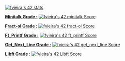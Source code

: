 
[![fvieira's 42 stats](https://badge42.vercel.app/api/v2/clc0k1dka00060fmdj743ugtz/stats?cursusId=21&coalitionId=293)](https://github.com/JaeSeoKim/badge42)

<div>
  
[<strong>Minitalk Grade :</strong>](https://github.com/Xyckens/minitalk) [![fvieira's 42 minitalk Score](https://badge42.vercel.app/api/v2/clc0k1dka00060fmdj743ugtz/project/2909702)](https://github.com/JaeSeoKim/badge42) 
  
</div>

 <div>
  
[<strong>Fract-ol Grade :</strong>](https://github.com/Xyckens/fract-ol) [![fvieira's 42 fract-ol Score](https://badge42.vercel.app/api/v2/clc0k1dka00060fmdj743ugtz/project/2905255)](https://github.com/JaeSeoKim/badge42) <br>
  
</div>
<div>
  
[<strong>Ft_Printf Grade :</strong>](https://github.com/Xyckens/ft_printf) [![fvieira's 42 ft_printf Score](https://badge42.vercel.app/api/v2/clc0k1dka00060fmdj743ugtz/project/2886377)](https://github.com/JaeSeoKim/badge42) <br>
  
</div>
 <div>
  
[<strong>Get_Next_Line Grade :</strong>](https://github.com/Xyckens/get_next_line) [![fvieira's 42 get_next_line Score](https://badge42.vercel.app/api/v2/clc0k1dka00060fmdj743ugtz/project/2885701)](https://github.com/JaeSeoKim/badge42) <br>
  
</div>
<div>
  
[<strong>Libft Grade :</strong>](https://github.com/Xyckens/libft) [![fvieira's 42 Libft Score](https://badge42.vercel.app/api/v2/clc0k1dka00060fmdj743ugtz/project/2865677)](https://github.com/JaeSeoKim/badge42) <br>
  
</div><!--
**Xyckens/Xyckens** is a ✨ _special_ ✨ repository because its `README.md` (this file) appears on your GitHub profile.

Here are some ideas to get you started:

- 🔭 I’m currently working on ...
- 🌱 I’m currently learning ...
- 👯 I’m looking to collaborate on ...
- 🤔 I’m looking for help with ...
- 💬 Ask me about ...
- 📫 How to reach me: ...
- 😄 Pronouns: ...
- ⚡ Fun fact: ...
-->
